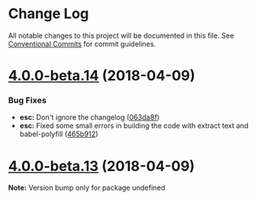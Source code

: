 # Change Log

All notable changes to this project will be documented in this file.
See [Conventional Commits](https://conventionalcommits.org) for commit guidelines.

<a name="4.0.0-beta.14"></a>
# [4.0.0-beta.14](https://github.com/TriPSs/react-esc/compare/v4.0.0-beta.13...v4.0.0-beta.14) (2018-04-09)


### Bug Fixes

* **esc:** Don't ignore the changelog ([063da8f](https://github.com/TriPSs/react-esc/commit/063da8f))
* **esc:** Fixed some small errors in building the code with extract text and babel-polyfill ([465b912](https://github.com/TriPSs/react-esc/commit/465b912))




<a name="4.0.0-beta.13"></a>
# [4.0.0-beta.13](https://github.com/TriPSs/react-esc/compare/v4.0.0-beta.10...v4.0.0-beta.13) (2018-04-09)




**Note:** Version bump only for package undefined
